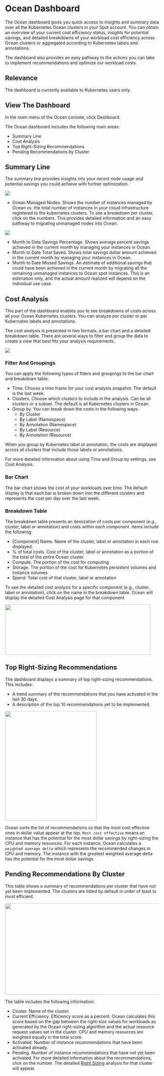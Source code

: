# Ocean Dashboard

The Ocean dashboard gives you quick access to insights and summary data over all the Kubernetes Ocean clusters in your Spot account. You can obtain an overview of your current cost efficiency status, insights for potential savings, and detailed breakdowns of your workload cost efficiency across Ocean clusters or aggregated according to Kubernetes labels and annotations.

The dashboard also provides an easy pathway to the actions you can take to implement recommendations and optimize our workload costs.

## Relevance

The dashboard is currently available to Kubernetes users only.

## View The Dashboard

In the main menu of the Ocean console, click Dashboard.

The Ocean dashboard includes the following main areas:

- Summary Line
- Cost Analysis
- Top Right-Sizing Recommendations
- Pending Recommendations by Cluster

## Summary Line

The summary line provides insights into your recent node usage and potential savings you could achieve with further optimization.

<img src="/ocean/_media/tutorials-ocean-dashboard-01.png" />

- Ocean Managed Nodes. Shows the number of instances managed by Ocean vs. the total number of instances in your cloud infrastructure registered to the kubernetes clusters. To see a breakdown per cluster, click on the numbers. This provides detailed information and an easy pathway to migrating unmanaged nodes into Ocean.

<img src="/ocean/_media/tutorials-ocean-dashboard-02.png" />

- Month to Date Savings Percentage. Shows average percent savings achieved in the current month by managing your instances in Ocean.
- Month to Date Total Saved. Shows total savings dollar amount achieved in the current month by managing your instances in Ocean.
- Month to Date Missed Savings. An estimate of additional savings that could have been achieved in the current month by migrating all the remaining unmanaged instances to Ocean spot instances. This is an estimation only, and the actual amount realized will depend on the individual use case.

## Cost Analysis

This part of the dashboard enables you to see breakdowns of costs across all your Ocean Kubernetes clusters. You can analyze per cluster or per Kubernetes labels and annotations.

The cost analysis is presented in two formats, a bar chart and a detailed breakdown table. There are several ways to filter and group the data to create a view that best fits your analysis requirements.

<img src="/ocean/_media/tutorials-ocean-dashboard-03.png" />

### Filter And Groupings

You can apply the following types of filters and groupings to the bar chart and breakdown table:

- Time. Choose a time frame for your cost analysis snapshot. The default is the last week.
- Clusters. Choose which clusters to include in the analysis. Can be all clusters or a subset. The default is all Kubernetes clusters in Ocean.
- Group by. You can break down the costs in the following ways:
  - By Cluster
  - By Label (Namespace)
  - By Annotation (Namespace)
  - By Label (Resource)
  - By Annotation (Resource)

When you group by Kubernetes label or annotation, the costs are displayed across all clusters that include those labels or annotations.

For more detailed information about using Time and Group by settings, see Cost Analysis.

### Bar Chart

The bar chart shows the cost of your workloads over time. The default display is that each bar is broken down into the different clusters and represents the cost per day over the last week.

### Breakdown Table

The breakdown table presents an itemization of costs per component (e.g., cluster, label or annotation) and costs within each component. Items include the following:

- [Component] Name. Name of the cluster, label or annotation in each row displayed.
- % of total costs. Cost of the cluster, label or annotation as a portion of the total of the entire Ocean cluster
- Compute. The portion of the cost for computing
- Storage. The portion of the cost for Kubernetes persistent volumes and instance volumes
- Spend. Total cost of that cluster, label or annotation

To see the detailed cost analysis for a specific component (e.g., cluster, label or annotation), click on the name in the breakdown table. Ocean will display the detailed Cost Analysis page for that component.

<img src="/ocean/_media/tutorials-ocean-dashboard-04.png" width="475" height="164" />

## Top Right-Sizing Recommendations

The dashboard displays a summary of top right-sizing recommendations. This includes:

- A trend summary of the recommendations that you have activated in the last 30 days.
- A description of the top 10 recommendations yet to be implemented.

<img src="/ocean/_media/tutorials-ocean-dashboard-05.png" width="300" height="358" />

Ocean sorts the list of recommendations so that the most cost effective ones in dollar value appear at the top. `Most cost effective` means an instance that has the potential for the most dollar savings by right-sizing the CPU and memory resources. For each instance, Ocean calculates a `weighted average delta` which represents the recommended changes in CPU and memory. The instance with the greatest weighted average delta has the potential for the most dollar savings.

## Pending Recommendations By Cluster

This table shows a summary of recommendations per cluster that have not yet been implemented. The clusters are listed by default in order of least to most efficient.

<img src="/ocean/_media/tutorials-ocean-dashboard-06.png" width="512" height="299" />

The table includes the following information:

- Cluster. Name of the cluster.
- Current Efficiency. Efficiency score as a percent. Ocean calculates this score based on the gap between the right-size values for workloads as generated by the Ocean right-sizing algorithm and the actual resource request values set in the cluster. CPU and memory resources are weighted equally in the total score.
- Activated. Number of instance recommendations that have been activated already.
- Pending. Number of instance recommendations that have not yet been activated. For more detailed information about the recommendations, click on the number. The detailed [Right Sizing](ocean/features/right-sizing) analysis for that cluster will appear.
